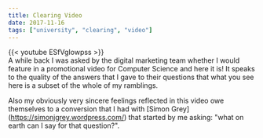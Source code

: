 ```yaml
---
title: Clearing Video
date: 2017-11-16
tags: ["university", "clearing", "video"]
---
```

{{< youtube ESfVgIowpss >}}
<br/>
A while back I was asked by the digital marketing team whether I would feature in a promotional video for Computer Science and here it is! It speaks to the quality of the answers that I gave to their questions that what you see here is a subset of the whole of my ramblings.

<!--more-->

Also my obviously very sincere feelings reflected in this video owe themselves to a conversion that I had with [Simon Grey] (https://simonjgrey.wordpress.com/) that started by me asking: "what on earth can I say for that question?".